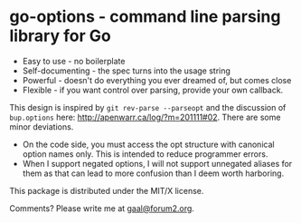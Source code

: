 go-options - command line parsing library for Go
================================================

* Easy to use - no boilerplate
* Self-documenting - the spec turns into the usage string
* Powerful - doesn't do everything you ever dreamed of, but comes close
* Flexible - if you want control over parsing, provide your own callback.

This design is inspired by `git rev-parse --parseopt` and the discussion of
`bup.options` here: <http://apenwarr.ca/log/?m=201111#02>. There are some
minor deviations.

* On the code side, you must access the opt structure with canonical option
names only. This is intended to reduce programmer errors.
* When I support negated options, I will not support unnegated aliases
for them as that can lead to more confusion than I deem worth harboring.

This package is distributed under the MIT/X license.

Comments? Please write me at <gaal@forum2.org>.
